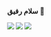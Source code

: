 ### سلام رفیق 👋

<a href=&quothttps://github.com/engNoori&quot>
<img align=&quotcenter&quot src=&quothttps://github-readme-stats.vercel.app/api?username=engNoori&count_private=true&quot /></a>
<a href=&quothttps://github.com/engNoori&quot>
<img align=&quotcenter&quot src=&quothttps://github-readme-stats.vercel.app/api?username=engNoori&show_icons=true)&quot /></a>
<a href=&quothttps://github.com/engNoori&quot>
<img align=&quotcenter&quot src=&quothttps://github-readme-stats.vercel.app/api?username=anuraghazra&show_icons=true&theme=radical)&quot /></a>

